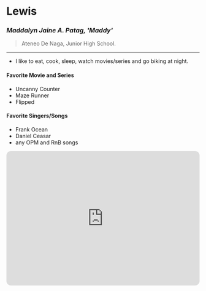 # Lewis
### *Maddalyn Jaine A. Patag, 'Maddy'*
> Ateneo De Naga, Junior High School.
- - - 
-  I like to eat, cook, sleep, watch movies/series and go biking at night.
#### Favorite Movie and Series
- Uncanny Counter
- Maze Runner
- Flipped
#### Favorite Singers/Songs
- Frank Ocean
- Daniel Ceasar
- any OPM and RnB songs

 <iframe style="border-radius:12px" src="https://open.spotify.com/embed/playlist/5QpO8VTJDaC22Ppi3jWZBu?utm_source=generator" width="100%" height="352" frameBorder="0" allowfullscreen="" allow="autoplay; clipboard-write; encrypted-media; fullscreen; picture-in-picture" loading="lazy"></iframe>
